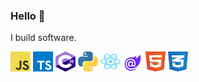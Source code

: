 ### Hello 👋

I build software.

<p float="left">
  <img width="32" height="32" src="https://github.com/kaidx3/kaidx3/blob/main/logo-javascript.svg">
  <img width="32" height="32" src="https://github.com/kaidx3/kaidx3/blob/main/typescript.svg">
  <img width="32" height="32" src="https://github.com/kaidx3/kaidx3/blob/main/c--4.svg">
  <img width="32" height="32" src="https://github.com/kaidx3/kaidx3/blob/main/python-5.svg">
  <img width="32" height="32" src="https://github.com/kaidx3/kaidx3/blob/main/react-2.svg">
  <img width="32" height="32" src="https://github.com/kaidx3/kaidx3/blob/main/blazor.svg">
  <img width="32" height="32" src="https://github.com/kaidx3/kaidx3/blob/main/html-1.svg">
  <img width="32" height="32" src="https://github.com/kaidx3/kaidx3/blob/main/css-3.svg">
</p>
<!--
**KaidenX04/KaidenX04** is a ✨ _special_ ✨ repository because its `README.md` (this file) appears on your GitHub profile.

Here are some ideas to get you started:

- 🔭 I’m currently working on ...
- 🌱 I’m currently learning ...
- 👯 I’m looking to collaborate on ...
- 🤔 I’m looking for help with ...
- 💬 Ask me about ...
- 📫 How to reach me: ...
- 😄 Pronouns: ...
- ⚡ Fun fact: ...
-->
